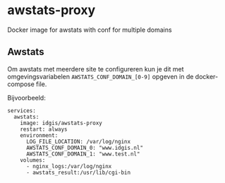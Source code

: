 # awstats-proxy
Docker image for awstats with conf for multiple domains

## Awstats
Om awstats met meerdere site te configureren kun je dit met omgevingsvariabelen ``AWSTATS_CONF_DOMAIN_[0-9]`` opgeven in de docker-compose file.

Bijvoorbeeld:
```
services:
  awstats:
    image: idgis/awstats-proxy
    restart: always
    environment:
      LOG_FILE_LOCATION: /var/log/nginx
      AWSTATS_CONF_DOMAIN_0: "www.idgis.nl"
      AWSTATS_CONF_DOMAIN_1: "www.test.nl"
    volumes:
      - nginx_logs:/var/log/nginx
      - awstats_result:/usr/lib/cgi-bin
```

